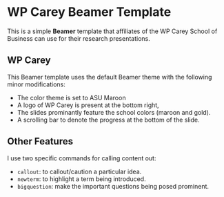 # WP Carey Beamer Template

This is a simple **Beamer** template that affiliates of the WP Carey School of Business can use for their research presentations. 

## WP Carey
This Beamer template uses the default Beamer theme with the following minor modifications:
- The color theme is set to ASU Maroon 
- A logo of WP Carey is present at the bottom right, 
- The slides prominantly feature the school colors (maroon and gold). 
- A scrolling bar to denote the progress at the bottom of the slide. 

## Other Features
I use two specific commands for calling content out: 
- `callout`: to callout/caution a particular idea. 
- `newterm`: to highlight a term being introduced. 
- `bigquestion`: make the important questions being posed prominent. 